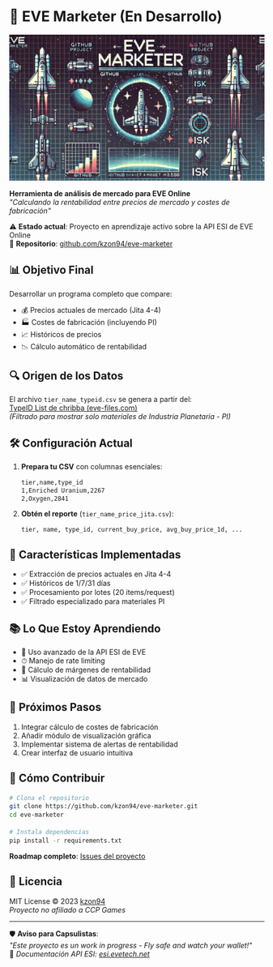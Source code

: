 # 🚀 EVE Marketer (En Desarrollo)

![EVE Marketer Logo](eve.jpg)

**Herramienta de análisis de mercado para EVE Online**  
*"Calculando la rentabilidad entre precios de mercado y costes de fabricación"*

⚠️ **Estado actual**: Proyecto en aprendizaje activo sobre la API ESI de EVE Online  
🔗 **Repositorio**: [github.com/kzon94/eve-marketer](https://github.com/kzon94/eve-marketer)

## 📊 Objetivo Final

Desarrollar un programa completo que compare:
- 💰 Precios actuales de mercado (Jita 4-4)
- 🏭 Costes de fabricación (incluyendo PI)
- 📈 Históricos de precios
- 📉 Cálculo automático de rentabilidad

## 🔍 Origen de los Datos

El archivo `tier_name_typeid.csv` se genera a partir del:  
[TypeID List de chribba (eve-files.com)](https://eve-files.com/chribba/typeid.txt)  
*(Filtrado para mostrar solo materiales de Industria Planetaria - PI)*

## 🛠️ Configuración Actual

1. **Prepara tu CSV** con columnas esenciales:
   ```csv
   tier,name,type_id
   1,Enriched Uranium,2267
   2,Oxygen,2841
   ```

2. **Obtén el reporte** (`tier_name_price_jita.csv`):
   ```
   tier, name, type_id, current_buy_price, avg_buy_price_1d, ...
   ```

## 🌟 Características Implementadas

- ✅ Extracción de precios actuales en Jita 4-4
- ✅ Históricos de 1/7/31 días
- ✅ Procesamiento por lotes (20 items/request)
- ✅ Filtrado especializado para materiales PI

## 📚 Lo Que Estoy Aprendiendo

- 📡 Uso avanzado de la API ESI de EVE
- ⏱ Manejo de rate limiting
- 🧮 Cálculo de márgenes de rentabilidad
- 📊 Visualización de datos de mercado

## 🚧 Próximos Pasos

1. Integrar cálculo de costes de fabricación
2. Añadir módulo de visualización gráfica
3. Implementar sistema de alertas de rentabilidad
4. Crear interfaz de usuario intuitiva

## 🤝 Cómo Contribuir

```bash
# Clona el repositorio
git clone https://github.com/kzon94/eve-marketer.git
cd eve-marketer

# Instala dependencias
pip install -r requirements.txt
```

**Roadmap completo**: [Issues del proyecto](https://github.com/kzon94/eve-marketer/issues)

## 📄 Licencia

MIT License © 2023 [kzon94](https://github.com/kzon94)  
*Proyecto no afiliado a CCP Games*

---

🛡 **Aviso para Capsulistas**:  
*"Este proyecto es un work in progress - Fly safe and watch your wallet!"*  
🔗 *Documentación API ESI: [esi.evetech.net](https://esi.evetech.net)*
```
